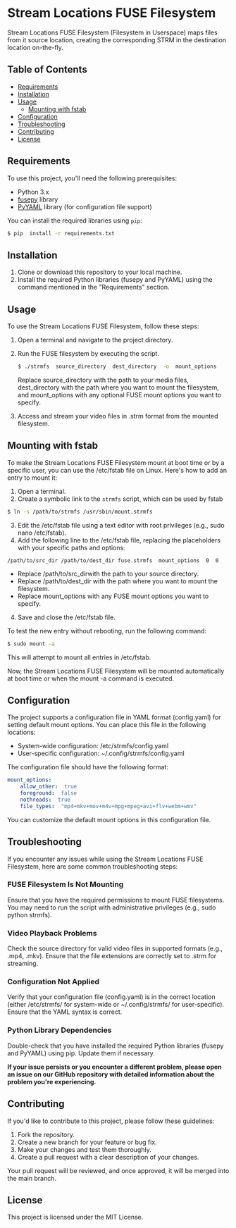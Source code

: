 
# Stream Locations FUSE Filesystem

Stream Locations FUSE Filesystem (Filesystem in Userspace) maps files from it source location, creating the corresponding STRM in the destination location on-the-fly.

## Table of Contents

-  [Requirements](#requirements)
-  [Installation](#installation)
-  [Usage](#usage)
	-  [Mounting with fstab](#mounting-with-fstab)
-  [Configuration](#configuration)
-  [Troubleshooting](#troubleshooting)
-  [Contributing](#contributing)
-  [License](#license)

## Requirements

To use this project, you'll need the following prerequisites:

- Python 3.x
-  [fusepy](https://github.com/fusepy/fusepy) library
-  [PyYAML](https://pyyaml.org/) library (for configuration file support)

You can install the required libraries using `pip`:
```bash
$ pip  install -r requirements.txt
```

## Installation

1. Clone or download this repository to your local machine.
2. Install the required Python libraries (fusepy and PyYAML) using the command mentioned in the "Requirements" section.

## Usage

To use the Stream Locations FUSE Filesystem, follow these steps:

1. Open a terminal and navigate to the project directory.
2. Run the FUSE filesystem by executing the script.
	```bash
	$ ./strmfs  source_directory  dest_directory  -o  mount_options
	```
	Replace source_directory with the path to your media files, dest_directory with the path where you want to mount the filesystem, and mount_options with any optional FUSE mount options you want to specify.

3. Access and stream your video files in .strm format from the mounted filesystem.

## Mounting with fstab

To make the Stream Locations FUSE Filesystem mount at boot time or by a specific user, you can use the /etc/fstab file on Linux. Here's how to add an entry to mount it:

1. Open a terminal.
2. Create a symbolic link to the `strmfs` script, which can be used by fstab
```bash
$ ln -s /path/to/strmfs /usr/sbin/mount.strmfs
```
3. Edit the /etc/fstab file using a text editor with root privileges (e.g., sudo nano /etc/fstab).
4. Add the following line to the /etc/fstab file, replacing the placeholders with your specific paths and options:

```vim
/path/to/src_dir /path/to/dest_dir fuse.strmfs  mount_options  0  0
```

* Replace /path/to/src_dirwith the path to your source directory.
* Replace /path/to/dest_dir with the path where you want to mount the filesystem.
* Replace mount_options with any FUSE mount options you want to specify.

4. Save and close the /etc/fstab file.

To test the new entry without rebooting, run the following command:

```bash
$ sudo mount -a
```

This will attempt to mount all entries in /etc/fstab.

Now, the Stream Locations FUSE Filesystem will be mounted automatically at boot time or when the mount -a command is executed.

## Configuration

The project supports a configuration file in YAML format (config.yaml) for setting default mount options. You can place this file in the following locations:

* System-wide configuration: /etc/strmfs/config.yaml
* User-specific configuration: ~/.config/strmfs/config.yaml

The configuration file should have the following format:

```yaml
mount_options:
    allow_other:  true
    foreground:  false
    nothreads:  true
    file_types:  "mp4+mkv+mov+m4v+mpg+mpeg+avi+flv+webm+wmv"
```

You can customize the default mount options in this configuration file.

## Troubleshooting

If you encounter any issues while using the Stream Locations FUSE Filesystem, here are some common troubleshooting steps:

### FUSE Filesystem Is Not Mounting

Ensure that you have the required permissions to mount FUSE filesystems. You may need to run the script with administrative privileges (e.g., sudo python strmfs).

### Video Playback Problems

Check the source directory for valid video files in supported formats (e.g., .mp4, .mkv). Ensure that the file extensions are correctly set to .strm for streaming.

### Configuration Not Applied

Verify that your configuration file (config.yaml) is in the correct location (either /etc/strmfs/ for system-wide or ~/.config/strmfs/ for user-specific). Ensure that the YAML syntax is correct.

### Python Library Dependencies

Double-check that you have installed the required Python libraries (fusepy and PyYAML) using pip. Update them if necessary.

**If your issue persists or you encounter a different problem, please open an issue on our GitHub repository with detailed information about the problem you're experiencing.**

## Contributing

If you'd like to contribute to this project, please follow these guidelines:

1. Fork the repository.
2. Create a new branch for your feature or bug fix.
3. Make your changes and test them thoroughly.
4. Create a pull request with a clear description of your changes.

Your pull request will be reviewed, and once approved, it will be merged into the main branch.

## License
This project is licensed under the MIT License.